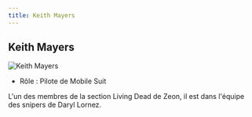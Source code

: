 ```yaml
---
title: Keith Mayers
---
```


Keith Mayers
------------


![Keith Mayers](/images/stories/saga/thunderbolt/persos/keith-mayers.png)


* Rôle : Pilote de Mobile Suit


L'un des membres de la section Living Dead de Zeon, il est dans l'équipe des snipers de Daryl Lornez.

